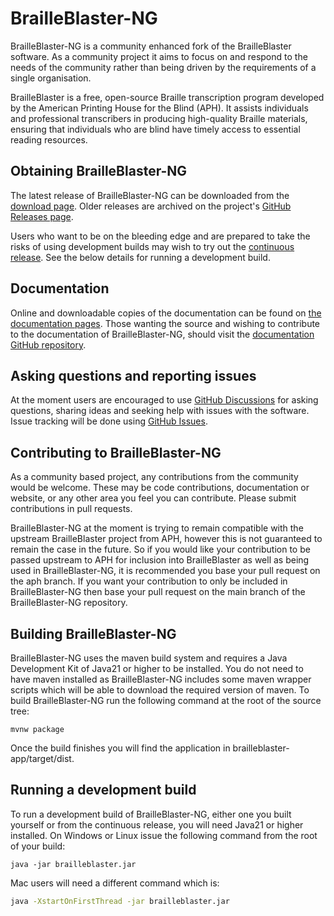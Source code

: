 # BrailleBlaster-NG

BrailleBlaster-NG is a community enhanced fork of the BrailleBlaster software. As a community project it aims to focus on and respond to the needs of the community rather than being driven by the requirements of a single organisation.

BrailleBlaster is a free, open-source Braille transcription program developed by the American Printing House for the Blind (APH). It assists individuals and professional transcribers in producing high-quality Braille materials, ensuring that individuals who are blind have timely access to essential reading resources.

## Obtaining BrailleBlaster-NG

The latest release of BrailleBlaster-NG can be downloaded from the [download page](https://download.brailleblaster-ng.app/download.html). Older releases are archived on the project's [GitHub Releases page](https://github.com/mwhapples/BrailleBlaster-NG/releases).

Users who want to be on the bleeding edge and are prepared to take the risks of using development builds may wish to try out the [continuous release](https://github.com/mwhapples/brailleblaster-ng/releases/continuous). See the below details for running a development build.

## Documentation

Online and downloadable copies of the documentation can be found on [the documentation pages](https://docs.brailleblaster-ng.app). Those wanting the source and wishing to contribute to the documentation of BrailleBlaster-NG, should visit the [documentation GitHub repository](https://github.com/mwhapples/BrailleBlaster-NG-docs).

## Asking questions and reporting issues

At the moment users are encouraged to use [GitHub Discussions](https://github.com/mwhapples/BrailleBlaster-NG/discussions) for asking questions, sharing ideas and seeking help with issues with the software. Issue tracking will be done using [GitHub Issues](https://github.com/mwhapples/BrailleBlaster-NG/issues).

## Contributing to BrailleBlaster-NG

As a community based project, any contributions from the community would be welcome. These may be code contributions, documentation or website, or any other area you feel you can contribute. Please submit contributions in pull requests.

BrailleBlaster-NG at the moment is trying to remain compatible with the upstream BrailleBlaster project from APH, however this is not guaranteed to remain the case in the future. So if you would like your contribution to be passed upstream to APH for inclusion into BrailleBlaster as well as being used in BrailleBlaster-NG, it is recommended you base your pull request on the aph branch. If you want your contribution to only be included in BrailleBlaster-NG then base your pull request on the main branch of the BrailleBlaster-NG repository.

## Building BrailleBlaster-NG

BrailleBlaster-NG uses the maven build system and requires a Java Development Kit of Java21 or higher to be installed. You do not need to have maven installed as BrailleBlaster-NG includes some maven wrapper scripts which will be able to download the required version of maven. To build BrailleBlaster-NG run the following command at the root of the source tree:
```command line
mvnw package
```
Once the build finishes you will find the application in brailleblaster-app/target/dist.

## Running a development build

To run a development build of BrailleBlaster-NG, either one you built yourself or from the continuous release, you will need Java21 or higher installed. On Windows or Linux issue the following command from the root of your build:
```command line
java -jar brailleblaster.jar
```
Mac users will need a different command which is:
```bash
java -XstartOnFirstThread -jar brailleblaster.jar
```
